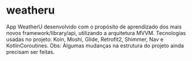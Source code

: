 # weatheru
App WeatherU desenvolvido com o propósito de aprendizado dos mais novos framework/library/api, utilizando a arquitetura MVVM.
Tecnologias usadas no projeto: Koin, Moshi, Glide, Retrofit2, Shimmer, Nav e KotlinCoroutines.
Obs: Algumas mudanças na estrutura do projeto ainda precisam ser feitas. 
